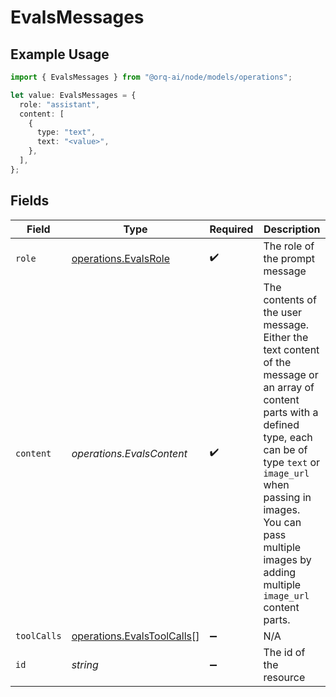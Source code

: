 # EvalsMessages

## Example Usage

```typescript
import { EvalsMessages } from "@orq-ai/node/models/operations";

let value: EvalsMessages = {
  role: "assistant",
  content: [
    {
      type: "text",
      text: "<value>",
    },
  ],
};
```

## Fields

| Field                                                                                                                                                                                                                                                                    | Type                                                                                                                                                                                                                                                                     | Required                                                                                                                                                                                                                                                                 | Description                                                                                                                                                                                                                                                              |
| ------------------------------------------------------------------------------------------------------------------------------------------------------------------------------------------------------------------------------------------------------------------------ | ------------------------------------------------------------------------------------------------------------------------------------------------------------------------------------------------------------------------------------------------------------------------ | ------------------------------------------------------------------------------------------------------------------------------------------------------------------------------------------------------------------------------------------------------------------------ | ------------------------------------------------------------------------------------------------------------------------------------------------------------------------------------------------------------------------------------------------------------------------ |
| `role`                                                                                                                                                                                                                                                                   | [operations.EvalsRole](../../models/operations/evalsrole.md)                                                                                                                                                                                                             | :heavy_check_mark:                                                                                                                                                                                                                                                       | The role of the prompt message                                                                                                                                                                                                                                           |
| `content`                                                                                                                                                                                                                                                                | *operations.EvalsContent*                                                                                                                                                                                                                                                | :heavy_check_mark:                                                                                                                                                                                                                                                       | The contents of the user message. Either the text content of the message or an array of content parts with a defined type, each can be of type `text` or `image_url` when passing in images. You can pass multiple images by adding multiple `image_url` content parts.  |
| `toolCalls`                                                                                                                                                                                                                                                              | [operations.EvalsToolCalls](../../models/operations/evalstoolcalls.md)[]                                                                                                                                                                                                 | :heavy_minus_sign:                                                                                                                                                                                                                                                       | N/A                                                                                                                                                                                                                                                                      |
| `id`                                                                                                                                                                                                                                                                     | *string*                                                                                                                                                                                                                                                                 | :heavy_minus_sign:                                                                                                                                                                                                                                                       | The id of the resource                                                                                                                                                                                                                                                   |